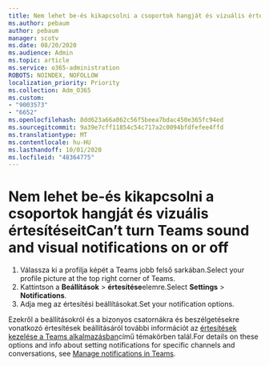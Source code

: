 ```yaml
---
title: Nem lehet be-és kikapcsolni a csoportok hangját és vizuális értesítéseit
ms.author: pebaum
author: pebaum
manager: scotv
ms.date: 08/20/2020
ms.audience: Admin
ms.topic: article
ms.service: o365-administration
ROBOTS: NOINDEX, NOFOLLOW
localization_priority: Priority
ms.collection: Adm_O365
ms.custom:
- "9003573"
- "6652"
ms.openlocfilehash: 8dd623a66a062c56f5beea7bdac450e365fc94ed
ms.sourcegitcommit: 9a39e7cff11854c54c717a2c0094bfdfefee4ffd
ms.translationtype: MT
ms.contentlocale: hu-HU
ms.lasthandoff: 10/01/2020
ms.locfileid: "48364775"
---
```

# <a name="cant-turn-teams-sound-and-visual-notifications-on-or-off"></a><span data-ttu-id="6c6b8-102">Nem lehet be-és kikapcsolni a csoportok hangját és vizuális értesítéseit</span><span class="sxs-lookup"><span data-stu-id="6c6b8-102">Can’t turn Teams sound and visual notifications on or off</span></span>

1. <span data-ttu-id="6c6b8-103">Válassza ki a profilja képét a Teams jobb felső sarkában.</span><span class="sxs-lookup"><span data-stu-id="6c6b8-103">Select your profile picture at the top right corner of Teams.</span></span>
2. <span data-ttu-id="6c6b8-104">Kattintson a **Beállítások**  >  **értesítése**elemre.</span><span class="sxs-lookup"><span data-stu-id="6c6b8-104">Select  **Settings** > **Notifications**.</span></span>
3. <span data-ttu-id="6c6b8-105">Adja meg az értesítési beállításokat.</span><span class="sxs-lookup"><span data-stu-id="6c6b8-105">Set your notification options.</span></span>

<span data-ttu-id="6c6b8-106">Ezekről a beállításokról és a bizonyos csatornákra és beszélgetésekre vonatkozó értesítések beállításáról további információt az  [értesítések kezelése a Teams alkalmazásban](https://support.microsoft.com/office/manage-notifications-in-teams-1cc31834-5fe5-412b-8edb-43fecc78413d)című témakörben talál.</span><span class="sxs-lookup"><span data-stu-id="6c6b8-106">For details on these options and info about setting notifications for specific channels and conversations, see  [Manage notifications in Teams](https://support.microsoft.com/office/manage-notifications-in-teams-1cc31834-5fe5-412b-8edb-43fecc78413d).</span></span>
